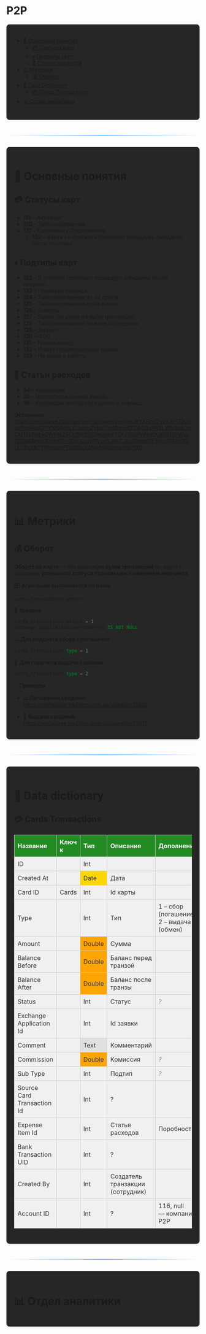 <style>
  /* для разделов */
    .section { margin-bottom: 40px; padding: 20px; background: #262626ff; border-radius: 8px; box-shadow: 0 2px 5px rgba(0,0,0,0.1); }
    .summary { font-style: italic; color: #555; }
    .transition { color: #007bff; font-weight: bold; }
    hr.custom { border: 0; height: 1px; background: linear-gradient(to right, transparent, #007bff, transparent); margin: 30px 0; }
    

  /* для таблиц data dictionary */
    table {
        border-collapse: collapse;
        width: 100%;
        max-width: 800px;
        margin: 20px 0;
        background: #f0f0f0;
        color: #333;
    }
    th, td {
        border: 1px solid #ccc;
        padding: 8px;
        text-align: left;
    }
    th {
        background-color: #228B22; /* Зелёный заголовок */
        color: white;
        font-weight: bold;
    }
    td.highlight {
        background-color: #FFD700; /* Жёлтый для Date */
    }
    td.light-highlight {
        background-color: #E0E0E0; /* Светло-серый для других выделений */
    }
    td.orange-highlight {
        background-color: #FFA500; /* Оранжевый для Double */
    }
    td.question {
        color: #888;
        font-style: italic;
    }
    td.note {
        color: #006400;
        font-weight: bold;
    }
</style>


# P2P

<div class="section">

- [<span class="emoji-prefix">🌝</span> Основные понятия](#основные-понятия)
  - [<span class="emoji-prefix">💳</span> Статусы карт](#статусы-карт)
  - [<span class="emoji-prefix">♦️</span> Подтипы карт](#подтипы-карт)
  - [<span class="emoji-prefix">💸</span> Статьи расходов](#статьи-расходов)
- [<span class="emoji-prefix">⚖️</span> Метрики](#метрики)
  - [<span class="emoji-prefix">💰</span> Оборот](#оборот)
- [<span class="emoji-prefix">📖</span> Data Dictionary](#data-dictionary)
  - [<span class="emoji-prefix">💳</span> Cards Transactions](#dd-cards-transactions)
- [<span class="emoji-prefix">📊</span> Отдел аналитики](#отдел-аналитики)
  
</div>





<hr class="custom">





<div class="section">

# 🌝 **Основные понятия** <span id="основные-понятия"></span> 

## 💳 **Статусы карт** <span id="статусы-карт"></span> 
- **119** – Активная  
- **120** – Заблокированная  
- **121** – Купленная / Отключенная  
    - **122** – Карта «в отлёжке» (проходит процедуру ожидания после покупки)  

## ♦️ **Подтипы карт**<span id="подтипы-карт"></span> 
- **122** – В отлёжке (проходит процедуру ожидания после покупки)  
- **123** – Проверка баланса  
- **124** – Заблокированная из-за дропа  
- **125** – Заблокированная из-за банка  
- **126** – Лимиты  
- **127** – Вылет (по карте не было транзакций)  
- **128** – Заблокированная по вине сотрудника  
- **129** – Дефолт  
- **130** – ФОП  
- **131** – Только вывод  
- **132** – Имеет незавершенные заявки
- **133** - Не взяли в работу

## 💸 **Статьи расходов**<span id="статьи-расходов"></span> 
- **34** – Коррекция
- **35** – Неподтвержденный инвойс
- **36** – Коррекция неподтвержденного инвойса 

**Остальные**: 
https://metabase.tradition.com.ua/question#eyJkYXRhc2V0X3F1ZXJ5Ijp7ImRhdGFiYXNlIjo5LCJpbmZvIjp7ImNhcmQtZW50aXR5LWlkIjoib2pCMTlSTmtwZWlHa25CclNfdERDIn0sInF1ZXJ5Ijp7InNvdXJjZS10YWJsZSI6MjMyN30sInR5cGUiOiJxdWVyeSJ9LCJkaXNwbGF5IjoidGFibGUiLCJ2aXN1YWxpemF0aW9uX3NldHRpbmdzIjp7fX0 

</div>





<hr class="custom">





<div class="section">

# 📊 **Метрики**<span id="метрики"></span> 

## 💰 **Оборот**<span id="оборот"></span>

**Оборот по карте** — это агрегация **сумм транзакций** по карте с условием **успешного статуса транзакции** и **наличием мерчанта**.

#️⃣ **Агрегация выполняется по полю**
```sql
cards_transcations.amount
```

🧩 **Условия**
```sql
cards_transactions.status = 1
exchange_applications.merchant_id IS NOT NULL
```

💵 **Для подсчета сбора / погашения**
```sql
cards_transactions.type = 1
```

🔄 **Для подсчета выдачи / обмена**
```sql
cards_transactions.type = 2
```

💡 **Примеры**

  - 💵 **Погашения сводный:**
    https://metabase.tradition.com.ua/question/3632 

  - 🔄 **Выдача сводный:**
    https://metabase.tradition.com.ua/question/3631

</div>





<hr class="custom">





<div class="section">

# 📖 **Data dictionary**<span id="data-dictionary"></span>

## 💳 **Cards Transactions**<span id="dd-cards-transactions"></span>

<table>
    <tr>
        <th>Название</th>
        <th>Ключ к</th>
        <th>Тип</th>
        <th>Описание</th>
        <th>Дополнение</th>
    </tr>
    <tr>
        <td>ID</td>
        <td></td>
        <td>Int</td>
        <td></td>
        <td></td>
    </tr>
    <tr>
        <td>Created At</td>
        <td></td>
        <td class="highlight">Date</td>
        <td>Дата</td>
        <td></td>
    </tr>
    <tr>
        <td>Card ID</td>
        <td>Cards</td>
        <td>Int</td>
        <td>Id карты</td>
        <td></td>
    </tr>
    <tr>
        <td>Type</td>
        <td></td>
        <td>Int</td>
        <td>Тип</td>
        <td>1 – сбор (погашение)<br>2 – выдача (обмен)</td>
    </tr>
    <tr>
        <td>Amount</td>
        <td></td>
        <td class="orange-highlight">Double</td>
        <td>Сумма</td>
        <td></td>
    </tr>
    <tr>
        <td>Balance Before</td>
        <td></td>
        <td class="orange-highlight">Double</td>
        <td>Баланс перед транзой</td>
        <td></td>
    </tr>
    <tr>
        <td>Balance After</td>
        <td></td>
        <td class="orange-highlight">Double</td>
        <td>Баланс после транзы</td>
        <td></td>
    </tr>
    <tr>
        <td>Status</td>
        <td></td>
        <td>Int</td>
        <td>Статус</td>
        <td class="question">?</td>
    </tr>
    <tr>
        <td>Exchange Application Id</td>
        <td></td>
        <td>Int</td>
        <td>Id заявки</td>
        <td></td>
    </tr>
    <tr>
        <td>Comment</td>
        <td></td>
        <td class="light-highlight">Text</td>
        <td>Комментарий</td>
        <td></td>
    </tr>
    <tr>
        <td>Commission</td>
        <td></td>
        <td class="orange-highlight">Double</td>
        <td>Комиссия</td>
        <td class="question">?</td>
    </tr>
    <tr>
        <td>Sub Type</td>
        <td></td>
        <td>Int</td>
        <td>Подтип</td>
        <td class="question">?</td>
    </tr>
    <tr>
        <td>Source Card Transaction Id</td>
        <td></td>
        <td>Int</td>
        <td>?</td>
        <td></td>
    </tr>
    <tr>
        <td>Expense Item Id</td>
        <td></td>
        <td>Int</td>
        <td>Статья расходов</td>
        <td>Поробности</td>
    </tr>
    <tr>
        <td>Bank Transaction UID</td>
        <td></td>
        <td>Int</td>
        <td>?</td>
        <td></td>
    </tr>
    <tr>
        <td>Created By</td>
        <td></td>
        <td>Int</td>
        <td>Создатель транзакции (сотрудник)</td>
        <td></td>
    </tr>
    <tr>
        <td>Account ID</td>
        <td></td>
        <td>Int</td>
        <td>?</td>
        <td>116, null<br>— компания P2P</td>
    </tr>
</table>

</div>





<hr class="custom">





<div class="section">

# 📊 **Отдел аналитики**<span id="отдел-аналитики"></span>

</div>
